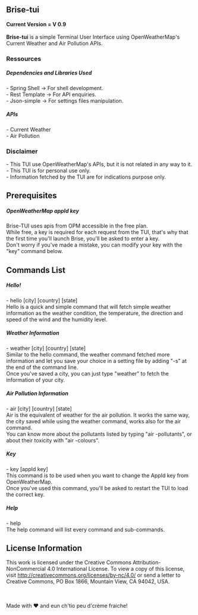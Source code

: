 

<h2>Brise-tui </h2>
<b> Current Version = V 0.9 </b> <br> <br>
<b>Brise-tui</b> is a simple Terminal User Interface using OpenWeatherMap's Current Weather and Air Pollution APIs.

 <h3>Ressources</h3>
<h5>Dependencies and Libraries Used</h5>
- Spring Shell -> For shell development. <br>
- Rest Template -> For API enquiries. <br>
- Json-simple -> For settings files manipulation. <br>

<h5> APIs </h5>
- Current Weather <br>
- Air Pollution

<h3>Disclaimer</h3>
- This TUI use OpenWeatherMap's APIs, but it is not related in any way to it. <br>
- This TUI is for personal use only. <br>
- Information fetched by the TUI are for indications purpose only. <br>

<h2>Prerequisites</h2>

<h5> OpenWeatherMap appId key </h5>

Brise-TUI uses apis from OPM accessible in the free plan. <br>
While free, a key is required for each request from the TUI, that's why that the first time you'll launch Brise, you'll be asked to enter a key. <br>
Don't worry if you've made a mistake, you can modify your key with the "key" command below.

<h2>Commands List </h2>

<h5> Hello! </h5>
- hello [city] [country] [state] <br>
Hello is a quick and simple command that will fetch simple weather information as the weather condition, the temperature,
the direction and speed of the wind and the humidity level.

<h5> Weather Information </h5>
- weather [city] [country] [state] <br>
Similar to the hello command, the weather command fetched more information and let you save your choice in a setting file by adding "-s" at the end of the command line. <br>
Once you've saved a city, you can just type "weather" to fetch the information of your city.

<h5> Air Pollution Information </h5>
- air [city] [country] [state] <br>
Air is the equivalent of weather for the air pollution. It works the same way, the city saved while using the weather command, works also for the air command.
<br>
You can know more about the pollutants listed by typing "air -pollutants", or about their toxicity with "air -colours".

<h5> Key </h5>
- key [appId key] <br>
This command is to be used when you want to change the AppId key from OpenWeatherMap. <br>
Once you've used this command, you'll be asked to restart the TUI to load the correct key. <br>

<h5> Help </h5>
- help <br>
The help command will list every command and sub-commands.

<h2> License Information </h2>

This work is licensed under the Creative Commons Attribution-NonCommercial 4.0 International License. To view a copy of this license, visit http://creativecommons.org/licenses/by-nc/4.0/ or send a letter to Creative Commons, PO Box 1866, Mountain View, CA 94042, USA.


<br> <br>Made with ❤ and eun ch'tio peu d'crème fraiche!
